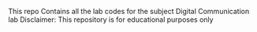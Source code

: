 This repo Contains all the lab codes for the subject Digital Communication lab 
Disclaimer: This repository is for educational purposes only

